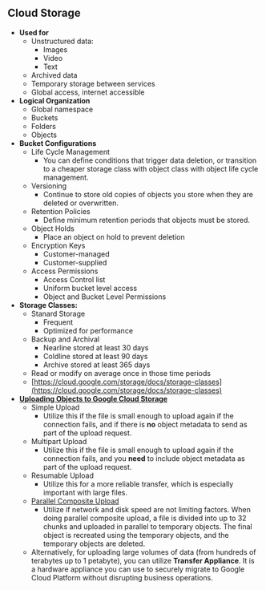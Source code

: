 ## Cloud Storage  
- **Used for**
    - Unstructured data:  
      - Images  
      - Video  
      - Text
    - Archived data
    - Temporary storage between services
    - Global access, internet accessible
- **Logical Organization**
    - Global namespace  
    - Buckets  
    - Folders  
    - Objects
- **Bucket Configurations**
    - Life Cycle Management
        - You can define conditions that trigger data deletion, or transition to a cheaper storage class with object class with object life cycle management.
    - Versioning
        - Continue to store old copies of objects you store when they are deleted or overwritten.
    - Retention Policies
        - Define minimum retention periods that objects must be stored.
    - Object Holds
        - Place an object on hold to prevent deletion
    - Encryption Keys
        - Customer-managed
        - Customer-supplied
    - Access Permissions
        - Access Control list
        - Uniform bucket level access
        - Object and Bucket Level Permissions
- **Storage Classes:**
    - Stanard Storage
        - Frequent
        - Optimized for performance
    - Backup and Archival
        - Nearline stored at least 30 days
        - Coldline stored at least 90 days
        - Archive stored at least 365 days
    - Read or modify on average once in those time periods
    - [https://cloud.google.com/storage/docs/storage-classes](https://cloud.google.com/storage/docs/storage-classes)
- **[Uploading Objects to Google Cloud Storage](https://cloud.google.com/storage/docs/uploads-downloads)**
    - Simple Upload
        - Utilize this if the file is small enough to upload again if the connection fails, and if there is **no** object metadata to send as part of the upload request.
    - Multipart Upload
        - Utilize this if the file is small enough to upload again if the connection fails, and you **need** to include object metadata as part of the upload request.
    - Resumable Upload
        - Utilize this for a more reliable transfer, which is especially important with large files.
    - [Parallel Composite Upload](https://cloud.google.com/storage/docs/parallel-composite-uploads)
        - Utilize if network and disk speed are not limiting factors. When doing parallel composite upload, a file is divided into up to 32 chunks and uploaded in parallel to temporary objects. The final object is recreated using the temporary objects, and the temporary objects are deleted.
    - Alternatively, for uploading large volumes of data (from hundreds of terabytes up to 1 petabyte), you can utilize **Transfer Appliance**. It is a hardware appliance you can use to securely migrate to Google Cloud Platform without disrupting business operations.
